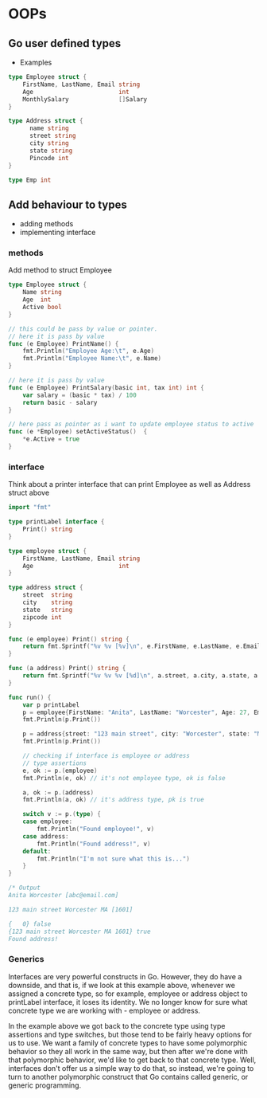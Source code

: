 # OOPs

## Go user defined types
- Examples
```go
type Employee struct {
	FirstName, LastName, Email string
	Age                        int
	MonthlySalary              []Salary
}

type Address struct {
      name string 
      street string
      city string
      state string
      Pincode int
}

type Emp int

```

## Add behaviour to types
- adding methods
- implementing interface

### methods
Add method to struct Employee
```go
type Employee struct {
	Name string
	Age  int
    Active bool
}

// this could be pass by value or pointer.
// here it is pass by value
func (e Employee) PrintName() {
	fmt.Println("Employee Age:\t", e.Age)
	fmt.Println("Employee Name:\t", e.Name)
}

// here it is pass by value
func (e Employee) PrintSalary(basic int, tax int) int {
	var salary = (basic * tax) / 100
	return basic - salary
}

// here pass as pointer as i want to update employee status to active
func (e *Employee) setActiveStatus()  {
    *e.Active = true
}

```

### interface
Think about a printer interface that can print Employee as well as Address struct above

```go
import "fmt"

type printLabel interface {
	Print() string
}

type employee struct {
	FirstName, LastName, Email string
	Age                        int
}

type address struct {
	street  string
	city    string
	state   string
	zipcode int
}

func (e employee) Print() string {
	return fmt.Sprintf("%v %v [%v]\n", e.FirstName, e.LastName, e.Email)
}

func (a address) Print() string {
	return fmt.Sprintf("%v %v %v [%d]\n", a.street, a.city, a.state, a.zipcode)
}

func run() {
	var p printLabel
	p = employee{FirstName: "Anita", LastName: "Worcester", Age: 27, Email: "abc@email.com"}
	fmt.Println(p.Print())

	p = address{street: "123 main street", city: "Worcester", state: "MA", zipcode: 1601}
	fmt.Println(p.Print())

	// checking if interface is employee or address
    // type assertions
	e, ok := p.(employee)
	fmt.Println(e, ok) // it's not employee type, ok is false

	a, ok := p.(address)
	fmt.Println(a, ok) // it's address type, pk is true

	switch v := p.(type) {
	case employee:
		fmt.Println("Found employee!", v)
	case address:
		fmt.Println("Found address!", v)
	default:
		fmt.Println("I'm not sure what this is...")
	}
}

/* Output
Anita Worcester [abc@email.com]

123 main street Worcester MA [1601]

{   0} false
{123 main street Worcester MA 1601} true
Found address!
```

### Generics
Interfaces are very powerful constructs in Go. However, they do have a downside, and that is, if we look at this example above, whenever we assigned a concrete type, so for example, employee or address object to printLabel  interface, it loses its identity. We no longer know for sure what concrete type we are working with - employee or address. 

In the example above we got back to the concrete type using type assertions and type switches, but those tend to be fairly heavy options for us to use. We want a family of concrete types to have some polymorphic behavior so they all work in the same way, but then after we're done with that polymorphic behavior, we'd like to get back to that concrete type. Well, interfaces don't offer us a simple way to do that, so instead, we're going to turn to another polymorphic construct that Go contains called generic, or generic programming.
